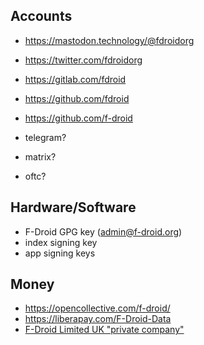 
## Accounts

* https://mastodon.technology/@fdroidorg
* https://twitter.com/fdroidorg
* https://gitlab.com/fdroid
* https://github.com/fdroid
* https://github.com/f-droid

* telegram?
* matrix?
* oftc?

## Hardware/Software

* F-Droid GPG key (admin@f-droid.org)
* index signing key
* app signing keys


## Money

* https://opencollective.com/f-droid/
* https://liberapay.com/F-Droid-Data
* [F-Droid Limited UK "private company"](https://beta.companieshouse.gov.uk/company/08420676)


